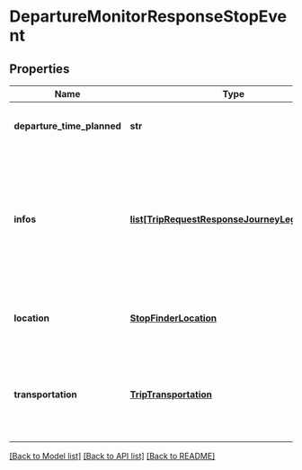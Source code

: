 # DepartureMonitorResponseStopEvent

## Properties
Name | Type | Description | Notes
------------ | ------------- | ------------- | -------------
**departure_time_planned** | **str** | A timestamp in &#x60;YYYY-MM-DDTHH:MM:SSZ&#x60; format | [optional] 
**infos** | [**list[TripRequestResponseJourneyLegStopInfo]**](TripRequestResponseJourneyLegStopInfo.md) | Contains a number of service alert messages relating to this stop event. Information returned here is also available using the &#x60;add_info&#x60; API endpoint.  | [optional] 
**location** | [**StopFinderLocation**](StopFinderLocation.md) | This element contains a single location associated with this stop time.  | [optional] 
**transportation** | [**TripTransportation**](TripTransportation.md) | This element describes the mode of transportation and/or the specific route or trip used for this stop time.  | [optional] 

[[Back to Model list]](../README.md#documentation-for-models) [[Back to API list]](../README.md#documentation-for-api-endpoints) [[Back to README]](../README.md)


